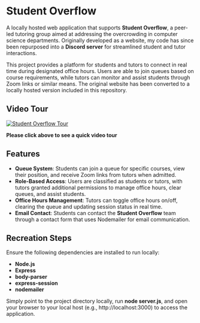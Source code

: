# Student Overflow

A locally hosted web application that supports **Student Overflow**, a peer-led tutoring group aimed at addressing the overcrowding in computer science departments. Originally developed as a website, my code has since been repurposed into a **Discord server** for streamlined student and tutor interactions.

This project provides a platform for students and tutors to connect in real time during designated office hours. Users are able to join queues based on course requirements, while tutors can monitor and assist students through Zoom links or similar means. The original website has been converted to a locally hosted version included in this repository.

## Video Tour

[![Student Overflow Tour](https://img.youtube.com/vi/bdgnhDnColE/0.jpg)](https://youtu.be/bdgnhDnColE)

**Please click above to see a quick video tour**

## Features

- **Queue System**: Students can join a queue for specific courses, view their position, and receive Zoom links from tutors when admitted.
- **Role-Based Access**: Users are classified as students or tutors, with tutors granted additional permissions to manage office hours, clear queues, and assist students.
- **Office Hours Management**: Tutors can toggle office hours on/off, clearing the queue and updating session status in real time.
- **Email Contact**: Students can contact the **Student Overflow** team through a contact form that uses Nodemailer for email communication.

## Recreation Steps

Ensure the following dependencies are installed to run locally:
- **Node.js**
- **Express**
- **body-parser** 
- **express-session** 
- **nodemailer** 

Simply point to the project directory locally, run **node server.js**, and open your browser to your local host (e.g., http://localhost:3000) to access the application.